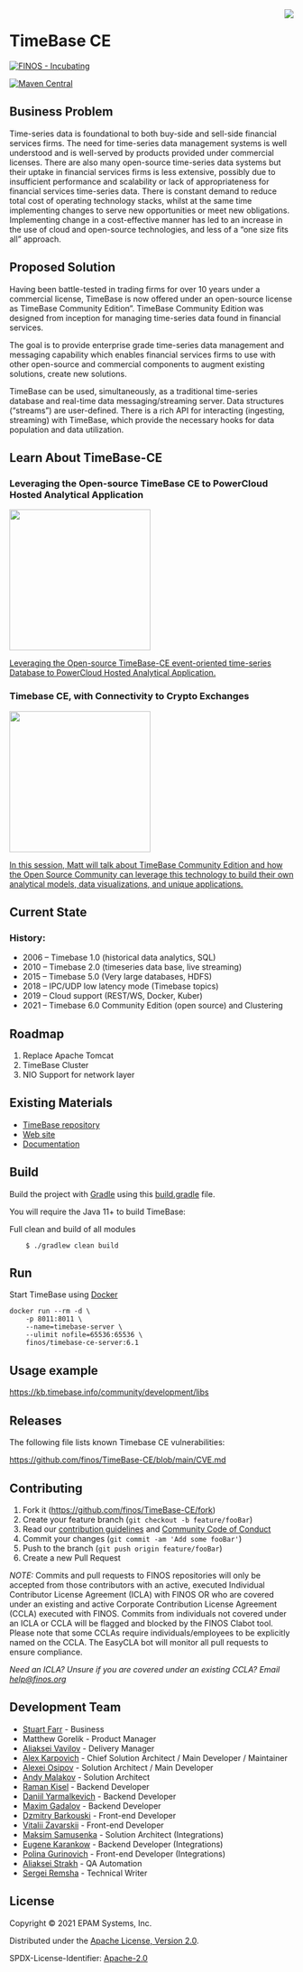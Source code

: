 <img align="right" src="https://github.com/finos/TimeBase-CE/blob/main/timebase-logo.svg">

# TimeBase CE

[![FINOS - Incubating](https://cdn.jsdelivr.net/gh/finos/contrib-toolbox@master/images/badge-incubating.svg)](https://finosfoundation.atlassian.net/wiki/display/FINOS/Incubating)

[![Maven Central](https://img.shields.io/maven-central/v/org.finos/finos.svg?maxAge=2592000)](https://search.maven.org/search?q=g:org.finos.timebase-ce)

## Business Problem

Time-series data is foundational to both buy-side and sell-side financial services firms. The need for time-series data management systems is well understood and is well-served by products provided under commercial licenses. There are also many open-source time-series data systems but their uptake in financial services firms is less extensive, possibly due to insufficient performance and scalability or lack of appropriateness for financial services time-series data.
There is constant demand to reduce total cost of operating technology stacks, whilst at the same time implementing changes to serve new opportunities or meet new obligations. Implementing change in a cost-effective manner has led to an increase in the use of cloud and open-source technologies, and less of a “one size fits all” approach.

## Proposed Solution

Having been battle-tested in trading firms for over 10 years under a commercial license, TimeBase is now offered under an open-source license as TimeBase Community Edition”. TimeBase Community Edition was designed from inception for managing time-series data found in financial services.

The goal is to provide enterprise grade time-series data management and messaging capability which enables financial services firms to use with other open-source and commercial components to augment existing solutions, create new solutions.

TimeBase can be used, simultaneously, as a traditional time-series database and real-time data messaging/streaming server. Data structures (“streams”) are user-defined. There is a rich API for interacting (ingesting, streaming) with TimeBase, which provide the necessary hooks for data population and data utilization.

## Learn About TimeBase-CE

### Leveraging the Open-source TimeBase CE to PowerCloud Hosted Analytical Application

<a href="https://resources.finos.org/content/video-osff-nyc-2021-leveraging-the-open-source-timebase-ce-to-powercloud-hosted-analytical-application-ilya-gorelik-2021/?projects-sigs=timebase-ce">
    <img src="https://www.finos.org/hubfs/FINOS/2021%20OSSF%20NYC%20Working%20Folder/OSSF%202021%20Videos/Leveraging%20the%20Open-source%20TimeBase%20CE%20Event-oriented%20Time-series%20Database%20to%20PowerCloud%20Hosted%20Analytical%20Applications%20-%20Ilya%20Gorelik%2c%20EPAM%20Systems_e3.png" width="250">
</a>

<a href="https://resources.finos.org/content/video-osff-nyc-2021-leveraging-the-open-source-timebase-ce-to-powercloud-hosted-analytical-application-ilya-gorelik-2021/?projects-sigs=timebase-ce">Leveraging the Open-source TimeBase-CE event-oriented time-series Database to PowerCloud Hosted Analytical Application.</a>

### Timebase CE, with Connectivity to Crypto Exchanges

<a href="https://resources.finos.org/content/timebase-ce-with-connectivity-to-crypto-exchanges/?projects-sigs=timebase-ce">
    <img src="https://www.finos.org/hubfs/OSFF%202022%20London/Videos/Click%20to%20View%20Recording/Matthew%20Gorelik%20-%20OSFF%20London%202022-3.png" width="250">
</a>
         
<a href="https://resources.finos.org/content/timebase-ce-with-connectivity-to-crypto-exchanges/?projects-sigs=timebase-ce" rel="bookmark">In this session, Matt will talk about TimeBase Community Edition and how the Open Source Community can leverage this technology to build their own analytical models, data visualizations, and unique applications.</a>

## Current State

### History:

- 2006 – Timebase 1.0 (historical data analytics, SQL)
- 2010 – Timebase 2.0 (timeseries data base, live streaming)
- 2015 – Timebase 5.0 (Very large databases, HDFS)
- 2018 – IPC/UDP low latency mode (Timebase topics)
- 2019 – Cloud support (REST/WS, Docker, Kuber)
- 2021 – Timebase 6.0 Community Edition (open source) and Clustering

## Roadmap

1. Replace Apache Tomcat
2. TimeBase Cluster
3. NIO Support for network layer

## Existing Materials

- [TimeBase repository](https://github.com/epam/TimeBase)
- [Web site](http://timebase.info)
- [Documentation](https://kb.timebase.info)

## Build

Build the project with [Gradle](http://gradle.org/) using this
[build.gradle](https://github.com/finos/TimeBase-CE/blob/main/build.gradle) file.

You will require the Java 11+ to build TimeBase:

Full clean and build of all modules

```shell
    $ ./gradlew clean build
```

## Run

Start TimeBase using [Docker](https://www.docker.com/)

```
docker run --rm -d \
    -p 8011:8011 \
    --name=timebase-server \
    --ulimit nofile=65536:65536 \
    finos/timebase-ce-server:6.1
```

## Usage example

https://kb.timebase.info/community/development/libs

## Releases

The following file lists known Timebase CE vulnerabilities:

https://github.com/finos/TimeBase-CE/blob/main/CVE.md

## Contributing

1. Fork it (<https://github.com/finos/TimeBase-CE/fork>)
2. Create your feature branch (`git checkout -b feature/fooBar`)
3. Read our [contribution guidelines](.github/CONTRIBUTING.md) and [Community Code of Conduct](https://www.finos.org/code-of-conduct)
4. Commit your changes (`git commit -am 'Add some fooBar'`)
5. Push to the branch (`git push origin feature/fooBar`)
6. Create a new Pull Request

_NOTE:_ Commits and pull requests to FINOS repositories will only be accepted from those contributors with an active, executed Individual Contributor License Agreement (ICLA) with FINOS OR who are covered under an existing and active Corporate Contribution License Agreement (CCLA) executed with FINOS. Commits from individuals not covered under an ICLA or CCLA will be flagged and blocked by the FINOS Clabot tool. Please note that some CCLAs require individuals/employees to be explicitly named on the CCLA. The EasyCLA bot will monitor all pull requests to ensure compliance.

_Need an ICLA? Unsure if you are covered under an existing CCLA? Email [help@finos.org](mailto:help@finos.org)_

## Development Team

- [Stuart Farr](https://github.com/stuartfarr) - Business
- Matthew Gorelik - Product Manager
- [Aliaksei Vavilov](https://github.com/avavilau) - Delivery Manager
- [Alex Karpovich](https://github.com/alex-karpovich) - Chief Solution Architect / Main Developer / Maintainer
- [Alexei Osipov](https://github.com/alexei-osipov) - Solution Architect / Main Developer
- [Andy Malakov](https://github.com/andymalakov) - Solution Architect
- [Raman Kisel](https://github.com/Romkisel) - Backend Developer
- [Daniil Yarmalkevich](https://github.com/ypldan) - Backend Developer
- [Maxim Gadalov](https://github.com/Maxim-Gadalov) - Backend Developer
- [Dzmitry Barkouski](https://github.com/MitoZ) - Front-end Developer
- [Vitalii Zavarskii](https://github.com/antshater) - Front-end Developer
- [Maksim Samusenka](https://github.com/msamusenka) - Solution Architect (Integrations)
- [Eugene Karankow](https://github.com/ekarankow) - Backend Developer (Integrations)
- [Polina Gurinovich](https://github.com/PolinaGurinovich) - Front-end Developer (Integrations)
- [Aliaksei Strakh](https://github.com/astrakh) - QA Automation
- [Sergei Remsha](https://github.com/sr-remsha) - Technical Writer

## License

Copyright © 2021 EPAM Systems, Inc.

Distributed under the [Apache License, Version 2.0](http://www.apache.org/licenses/LICENSE-2.0).

SPDX-License-Identifier: [Apache-2.0](https://spdx.org/licenses/Apache-2.0)
